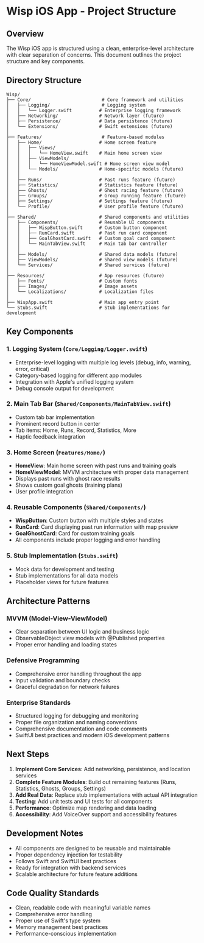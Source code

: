# Wisp iOS App - Project Structure

## Overview
The Wisp iOS app is structured using a clean, enterprise-level architecture with clear separation of concerns. This document outlines the project structure and key components.

## Directory Structure

```
Wisp/
├── Core/                          # Core framework and utilities
│   ├── Logging/                   # Logging system
│   │   └── Logger.swift          # Enterprise logging framework
│   ├── Networking/               # Network layer (future)
│   ├── Persistence/              # Data persistence (future)
│   └── Extensions/               # Swift extensions (future)
│
├── Features/                      # Feature-based modules
│   ├── Home/                     # Home screen feature
│   │   ├── Views/
│   │   │   └── HomeView.swift    # Main home screen view
│   │   ├── ViewModels/
│   │   │   └── HomeViewModel.swift # Home screen view model
│   │   └── Models/               # Home-specific models (future)
│   │
│   ├── Runs/                     # Past runs feature (future)
│   ├── Statistics/               # Statistics feature (future)
│   ├── Ghosts/                   # Ghost racing feature (future)
│   ├── Groups/                   # Group running feature (future)
│   ├── Settings/                 # Settings feature (future)
│   └── Profile/                  # User profile feature (future)
│
├── Shared/                       # Shared components and utilities
│   ├── Components/               # Reusable UI components
│   │   ├── WispButton.swift      # Custom button component
│   │   ├── RunCard.swift         # Past run card component
│   │   ├── GoalGhostCard.swift   # Custom goal card component
│   │   └── MainTabView.swift     # Main tab bar controller
│   │
│   ├── Models/                   # Shared data models (future)
│   ├── ViewModels/               # Shared view models (future)
│   └── Services/                 # Shared services (future)
│
├── Resources/                    # App resources (future)
│   ├── Fonts/                    # Custom fonts
│   ├── Images/                   # Image assets
│   └── Localizations/            # Localization files
│
├── WispApp.swift                 # Main app entry point
└── Stubs.swift                   # Stub implementations for development
```

## Key Components

### 1. Logging System (`Core/Logging/Logger.swift`)
- Enterprise-level logging with multiple log levels (debug, info, warning, error, critical)
- Category-based logging for different app modules
- Integration with Apple's unified logging system
- Debug console output for development

### 2. Main Tab Bar (`Shared/Components/MainTabView.swift`)
- Custom tab bar implementation
- Prominent record button in center
- Tab items: Home, Runs, Record, Statistics, More
- Haptic feedback integration

### 3. Home Screen (`Features/Home/`)
- **HomeView**: Main home screen with past runs and training goals
- **HomeViewModel**: MVVM architecture with proper data management
- Displays past runs with ghost race results
- Shows custom goal ghosts (training plans)
- User profile integration

### 4. Reusable Components (`Shared/Components/`)
- **WispButton**: Custom button with multiple styles and states
- **RunCard**: Card displaying past run information with map preview
- **GoalGhostCard**: Card for custom training goals
- All components include proper logging and error handling

### 5. Stub Implementation (`Stubs.swift`)
- Mock data for development and testing
- Stub implementations for all data models
- Placeholder views for future features

## Architecture Patterns

### MVVM (Model-View-ViewModel)
- Clear separation between UI logic and business logic
- ObservableObject view models with @Published properties
- Proper error handling and loading states

### Defensive Programming
- Comprehensive error handling throughout the app
- Input validation and boundary checks
- Graceful degradation for network failures

### Enterprise Standards
- Structured logging for debugging and monitoring
- Proper file organization and naming conventions
- Comprehensive documentation and code comments
- SwiftUI best practices and modern iOS development patterns

## Next Steps

1. **Implement Core Services**: Add networking, persistence, and location services
2. **Complete Feature Modules**: Build out remaining features (Runs, Statistics, Ghosts, Groups, Settings)
3. **Add Real Data**: Replace stub implementations with actual API integration
4. **Testing**: Add unit tests and UI tests for all components
5. **Performance**: Optimize map rendering and data loading
6. **Accessibility**: Add VoiceOver support and accessibility features

## Development Notes

- All components are designed to be reusable and maintainable
- Proper dependency injection for testability
- Follows Swift and SwiftUI best practices
- Ready for integration with backend services
- Scalable architecture for future feature additions

## Code Quality Standards

- Clean, readable code with meaningful variable names
- Comprehensive error handling
- Proper use of Swift's type system
- Memory management best practices
- Performance-conscious implementation
